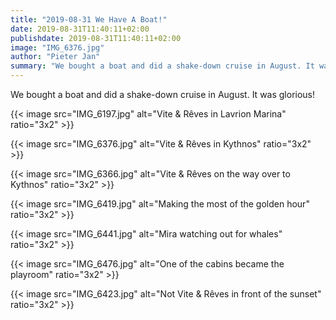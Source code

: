 ```yaml
---
title: "2019-08-31 We Have A Boat!"
date: 2019-08-31T11:40:11+02:00
publishdate: 2019-08-31T11:40:11+02:00
image: "IMG_6376.jpg"
author: "Pieter Jan"
summary: "We bought a boat and did a shake-down cruise in August. It was glorious!"
---
```


We bought a boat and did a shake-down cruise in August. It was glorious!

{{< image src="IMG_6197.jpg" alt="Vite & Rêves in Lavrion Marina" ratio="3x2" >}}

{{< image src="IMG_6376.jpg" alt="Vite & Rêves in Kythnos" ratio="3x2" >}}

{{< image src="IMG_6366.jpg" alt="Vite & Rêves on the way over to Kythnos" ratio="3x2" >}}

{{< image src="IMG_6419.jpg" alt="Making the most of the golden hour" ratio="3x2" >}}

{{< image src="IMG_6441.jpg" alt="Mira watching out for whales" ratio="3x2" >}}

{{< image src="IMG_6476.jpg" alt="One of the cabins became the playroom" ratio="3x2" >}}

{{< image src="IMG_6423.jpg" alt="Not Vite & Rêves in front of the sunset" ratio="3x2" >}}

